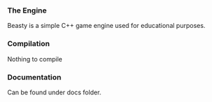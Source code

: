 ### The Engine
Beasty is a simple C++ game engine used for educational purposes.

### Compilation
Nothing to compile

### Documentation
Can be found under docs folder.